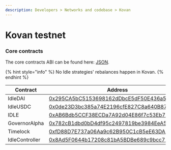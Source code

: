 ```yaml
---
description: Developers > Networks and codebase > Kovan
---
```


# Kovan testnet

### C**ore contracts**

The core contracts ABI can be found here: [JSON](https://github.com/Idle-Labs/idle-contracts/tree/develop/abi).

{% hint style="info" %}
No Idle strategies' rebalances happen in Kovan.
{% endhint %}

<table><thead><tr><th width="288">Contract</th><th>Address</th></tr></thead><tbody><tr><td>IdleDAI</td><td><a href="https://kovan.etherscan.io/address/0x295CA5bC5153698162dDbcE5dF50E436a58BA21e">0x295CA5bC5153698162dDbcE5dF50E436a58BA21e</a></td></tr><tr><td>IdleUSDC</td><td><a href="https://kovan.etherscan.io/address/0x0de23D3bc385a74E2196cfE827C8a640B8774B9f">0x0de23D3bc385a74E2196cfE827C8a640B8774B9f</a></td></tr><tr><td>IDLE</td><td><a href="http://kovan.etherscan.io/address/0xAB6Bdb5CCF38ECDa7A92d04E86f7c53Eb72833dF">0xAB6Bdb5CCF38ECDa7A92d04E86f7c53Eb72833dF</a></td></tr><tr><td>GovernorAlpha</td><td><a href="http://kovan.etherscan.io/address/0x782cB1dbd0bD4df95c2497819be3984EeA5c2c25">0x782cB1dbd0bD4df95c2497819be3984EeA5c2c25</a></td></tr><tr><td>Timelock</td><td><a href="http://kovan.etherscan.io/address/0xfD88D7E737a06Aa9c62B950C1cB5eE63DA379AFd">0xfD88D7E737a06Aa9c62B950C1cB5eE63DA379AFd</a></td></tr><tr><td>IdleController</td><td><a href="https://kovan.etherscan.io/address/0x8Ad5F0644b17208c81bA5BDBe689c9bcc7143d87">0x8Ad5F0644b17208c81bA5BDBe689c9bcc7143d87</a></td></tr></tbody></table>

